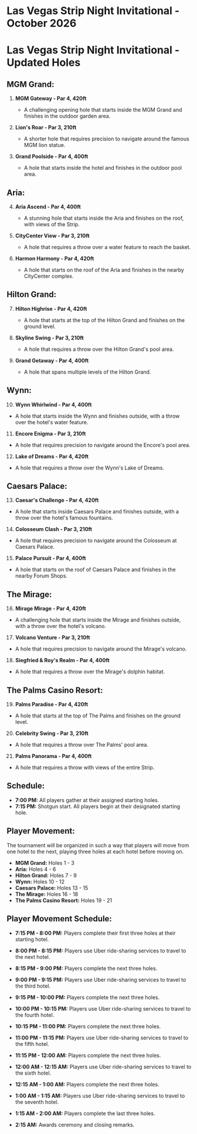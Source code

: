 # Las Vegas Strip Night Invitational - October 2026

# Las Vegas Strip Night Invitational - Updated Holes

## MGM Grand:

1. **MGM Gateway - Par 4, 420ft**
   - A challenging opening hole that starts inside the MGM Grand and finishes in the outdoor garden area.

2. **Lion's Roar - Par 3, 210ft**
   - A shorter hole that requires precision to navigate around the famous MGM lion statue.

3. **Grand Poolside - Par 4, 400ft**
   - A hole that starts inside the hotel and finishes in the outdoor pool area.

## Aria:

4. **Aria Ascend - Par 4, 400ft**
   - A stunning hole that starts inside the Aria and finishes on the roof, with views of the Strip.

5. **CityCenter View - Par 3, 210ft**
   - A hole that requires a throw over a water feature to reach the basket.

6. **Harmon Harmony - Par 4, 420ft**
   - A hole that starts on the roof of the Aria and finishes in the nearby CityCenter complex.

## Hilton Grand:

7. **Hilton Highrise - Par 4, 420ft**
   - A hole that starts at the top of the Hilton Grand and finishes on the ground level.

8. **Skyline Swing - Par 3, 210ft**
   - A hole that requires a throw over the Hilton Grand's pool area.

9. **Grand Getaway - Par 4, 400ft**
   - A hole that spans multiple levels of the Hilton Grand.

## Wynn:

10. **Wynn Whirlwind - Par 4, 400ft**
   - A hole that starts inside the Wynn and finishes outside, with a throw over the hotel's water feature.

11. **Encore Enigma - Par 3, 210ft**
   - A hole that requires precision to navigate around the Encore's pool area.

12. **Lake of Dreams - Par 4, 420ft**
   - A hole that requires a throw over the Wynn's Lake of Dreams.

## Caesars Palace:

13. **Caesar's Challenge - Par 4, 420ft**
   - A hole that starts inside Caesars Palace and finishes outside, with a throw over the hotel's famous fountains.

14. **Colosseum Clash - Par 3, 210ft**
   - A hole that requires precision to navigate around the Colosseum at Caesars Palace.

15. **Palace Pursuit - Par 4, 400ft**
   - A hole that starts on the roof of Caesars Palace and finishes in the nearby Forum Shops.

## The Mirage:

16. **Mirage Mirage - Par 4, 420ft**
   - A challenging hole that starts inside the Mirage and finishes outside, with a throw over the hotel's volcano.

17. **Volcano Venture - Par 3, 210ft**
   - A hole that requires precision to navigate around the Mirage's volcano.

18. **Siegfried & Roy's Realm - Par 4, 400ft**
   - A hole that requires a throw over the Mirage's dolphin habitat.

## The Palms Casino Resort:

19. **Palms Paradise - Par 4, 420ft**
   - A hole that starts at the top of The Palms and finishes on the ground level.

20. **Celebrity Swing - Par 3, 210ft**
   - A hole that requires a throw over The Palms' pool area.

21. **Palms Panorama - Par 4, 400ft**
   - A hole that requires a throw with views of the entire Strip.


## Schedule:

- **7:00 PM:** All players gather at their assigned starting holes.
- **7:15 PM:** Shotgun start. All players begin at their designated starting hole.

## Player Movement:

The tournament will be organized in such a way that players will move from one hotel to the next, playing three holes at each hotel before moving on.

- **MGM Grand:** Holes 1 - 3
- **Aria:** Holes 4 - 6
- **Hilton Grand:** Holes 7 - 9
- **Wynn:** Holes 10 - 12
- **Caesars Palace:** Holes 13 - 15
- **The Mirage:** Holes 16 - 18
- **The Palms Casino Resort:** Holes 19 - 21

## Player Movement Schedule:

- **7:15 PM - 8:00 PM:** Players complete their first three holes at their starting hotel.

- **8:00 PM - 8:15 PM:** Players use Uber ride-sharing services to travel to the next hotel.

- **8:15 PM - 9:00 PM:** Players complete the next three holes.

- **9:00 PM - 9:15 PM:** Players use Uber ride-sharing services to travel to the third hotel.

- **9:15 PM - 10:00 PM:** Players complete the next three holes.

- **10:00 PM - 10:15 PM:** Players use Uber ride-sharing services to travel to the fourth hotel.

- **10:15 PM - 11:00 PM:** Players complete the next three holes.

- **11:00 PM - 11:15 PM:** Players use Uber ride-sharing services to travel to the fifth hotel.

- **11:15 PM - 12:00 AM:** Players complete the next three holes.

- **12:00 AM - 12:15 AM:** Players use Uber ride-sharing services to travel to the sixth hotel.

- **12:15 AM - 1:00 AM:** Players complete the next three holes.

- **1:00 AM - 1:15 AM:** Players use Uber ride-sharing services to travel to the seventh hotel.

- **1:15 AM - 2:00 AM:** Players complete the last three holes.

- **2:15 AM:** Awards ceremony and closing remarks.
